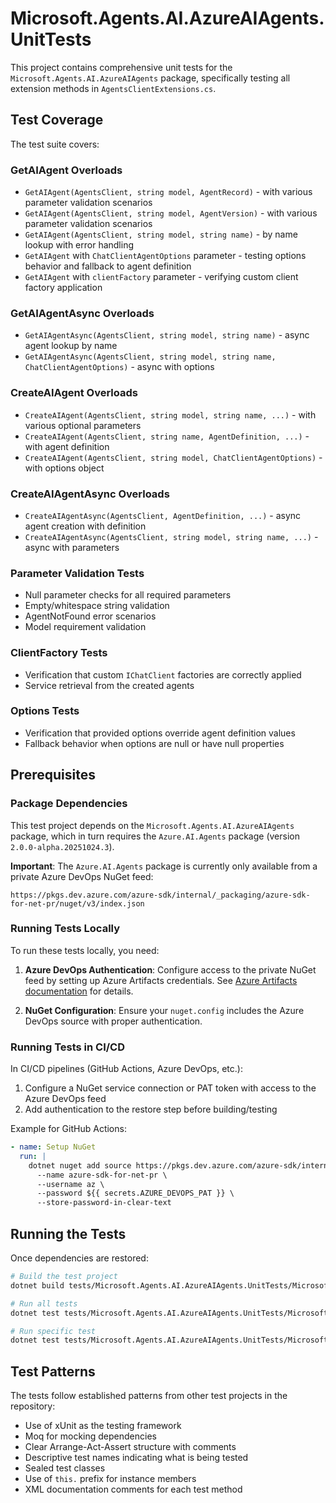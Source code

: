 # Microsoft.Agents.AI.AzureAIAgents.UnitTests

This project contains comprehensive unit tests for the `Microsoft.Agents.AI.AzureAIAgents` package, specifically testing all extension methods in `AgentsClientExtensions.cs`.

## Test Coverage

The test suite covers:

### GetAIAgent Overloads
- `GetAIAgent(AgentsClient, string model, AgentRecord)` - with various parameter validation scenarios
- `GetAIAgent(AgentsClient, string model, AgentVersion)` - with various parameter validation scenarios  
- `GetAIAgent(AgentsClient, string model, string name)` - by name lookup with error handling
- `GetAIAgent` with `ChatClientAgentOptions` parameter - testing options behavior and fallback to agent definition
- `GetAIAgent` with `clientFactory` parameter - verifying custom client factory application

### GetAIAgentAsync Overloads
- `GetAIAgentAsync(AgentsClient, string model, string name)` - async agent lookup by name
- `GetAIAgentAsync(AgentsClient, string model, string name, ChatClientAgentOptions)` - async with options

### CreateAIAgent Overloads
- `CreateAIAgent(AgentsClient, string model, string name, ...)` - with various optional parameters
- `CreateAIAgent(AgentsClient, string name, AgentDefinition, ...)` - with agent definition
- `CreateAIAgent(AgentsClient, string model, ChatClientAgentOptions)` - with options object

### CreateAIAgentAsync Overloads
- `CreateAIAgentAsync(AgentsClient, AgentDefinition, ...)` - async agent creation with definition
- `CreateAIAgentAsync(AgentsClient, string model, string name, ...)` - async with parameters

### Parameter Validation Tests
- Null parameter checks for all required parameters
- Empty/whitespace string validation
- AgentNotFound error scenarios
- Model requirement validation

### ClientFactory Tests
- Verification that custom `IChatClient` factories are correctly applied
- Service retrieval from the created agents

### Options Tests
- Verification that provided options override agent definition values
- Fallback behavior when options are null or have null properties

## Prerequisites

### Package Dependencies

This test project depends on the `Microsoft.Agents.AI.AzureAIAgents` package, which in turn requires the `Azure.AI.Agents` package (version `2.0.0-alpha.20251024.3`).

**Important**: The `Azure.AI.Agents` package is currently only available from a private Azure DevOps NuGet feed:

```
https://pkgs.dev.azure.com/azure-sdk/internal/_packaging/azure-sdk-for-net-pr/nuget/v3/index.json
```

### Running Tests Locally

To run these tests locally, you need:

1. **Azure DevOps Authentication**: Configure access to the private NuGet feed by setting up Azure Artifacts credentials. See [Azure Artifacts documentation](https://docs.microsoft.com/en-us/azure/devops/artifacts/nuget/nuget-exe) for details.

2. **NuGet Configuration**: Ensure your `nuget.config` includes the Azure DevOps source with proper authentication.

### Running Tests in CI/CD

In CI/CD pipelines (GitHub Actions, Azure DevOps, etc.):

1. Configure a NuGet service connection or PAT token with access to the Azure DevOps feed
2. Add authentication to the restore step before building/testing

Example for GitHub Actions:
```yaml
- name: Setup NuGet
  run: |
    dotnet nuget add source https://pkgs.dev.azure.com/azure-sdk/internal/_packaging/azure-sdk-for-net-pr/nuget/v3/index.json \
      --name azure-sdk-for-net-pr \
      --username az \
      --password ${{ secrets.AZURE_DEVOPS_PAT }} \
      --store-password-in-clear-text
```

## Running the Tests

Once dependencies are restored:

```bash
# Build the test project
dotnet build tests/Microsoft.Agents.AI.AzureAIAgents.UnitTests/Microsoft.Agents.AI.AzureAIAgents.UnitTests.csproj

# Run all tests
dotnet test tests/Microsoft.Agents.AI.AzureAIAgents.UnitTests/Microsoft.Agents.AI.AzureAIAgents.UnitTests.csproj

# Run specific test
dotnet test tests/Microsoft.Agents.AI.AzureAIAgents.UnitTests/Microsoft.Agents.AI.AzureAIAgents.UnitTests.csproj --filter "FullyQualifiedName~GetAIAgent_WithAgentRecord_CreatesValidAgent"
```

## Test Patterns

The tests follow established patterns from other test projects in the repository:

- Use of xUnit as the testing framework
- Moq for mocking dependencies
- Clear Arrange-Act-Assert structure with comments
- Descriptive test names indicating what is being tested
- Sealed test classes
- Use of `this.` prefix for instance members
- XML documentation comments for each test method
